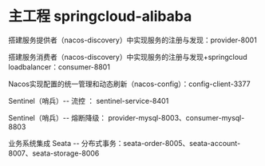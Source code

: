 # 主工程 springcloud-alibaba

搭建服务提供者（nacos-discovery）中实现服务的注册与发现：provider-8001

搭建服务消费者（nacos-discovery）中实现服务的注册与发现+springcloud loadbalancer：consumer-8801

Nacos实现配置的统一管理和动态刷新（nacos-config）：config-client-3377

Sentinel（哨兵）-- 流控 ： sentinel-service-8401

Sentinel（哨兵）-- 熔断降级： provider-mysql-8003、consumer-mysql-8803

业务系统集成 Seata -- 分布式事务：seata-order-8005、seata-account-8007、seata-storage-8006